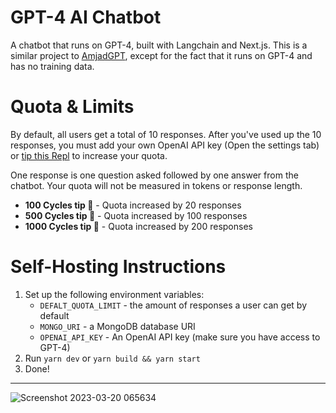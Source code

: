 # GPT-4 AI Chatbot

A chatbot that runs on GPT-4, built with Langchain and Next.js.  This is a similar project to [AmjadGPT](https://ai.repl.page), except for the fact that it runs on GPT-4 and has no training data.

# Quota & Limits

By default, all users get a total of 10 responses.  After you've used up the 10 responses, you must add your own OpenAI API key (Open the settings tab) or [tip this Repl](https://gpt4.repl.page/__repl) to increase your quota.

One response is one question asked followed by one answer from the chatbot.  Your quota will not be measured in tokens or response length.

 - **100 Cycles tip 🍬** - Quota increased by 20 responses
 - **500 Cycles tip 🍕** - Quota increased by 100 responses
 - **1000 Cycles tip 🌯** - Quota increased by 200 responses

# Self-Hosting Instructions

1. Set up the following environment variables:
   - `DEFALT_QUOTA_LIMIT` - the amount of responses a user can get by default
   - `MONGO_URI` - a MongoDB database URI
   - `OPENAI_API_KEY` - An OpenAI API key (make sure you have access to GPT-4)
2. Run `yarn dev` or `yarn build && yarn start`
3. Done!

---

![Screenshot 2023-03-20 065634](https://user-images.githubusercontent.com/93249038/226226628-87abeb36-141e-4bb0-a6d3-163e348ba1fc.png)
